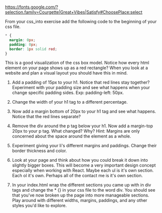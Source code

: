 https://fonts.google.com/?selection.family=Courgette|Great+Vibes|Satisfy#ChoosePlace:select

From your css_into exercise add the following code to the beginning of your css file.
```css
* {
  margin: 0px;
  padding: 0px;
  border: 1px solid red;
}

```
This is a good visualization of the css box model. Notice how every html element on your page shows up as a red rectangle? When you look at a website and plan a visual layout you should have this in mind.


1. Add a padding of 15px to your h1. Notice that red lines stay together? Experiment with your padding size and see what happens when your change specific padding sides. Exp: padding-left: 50px.

2. Change the width of your h1 tag to a different percentage.

3. Now add a margin bottom of 20px to your h1 tag and see what happens. Notice that the red lines separate?

4. Remove the div around the p tag below your h1. Now add a margin-top 20px to your p tag. What changed? Why? Hint: Margins are only concerned about the space around the element as a whole.

5. Experiment giving your li's different margins and paddings. Change their border thickness and color.

6. Look at your page and think about how you could break it down into slightly bigger boxes. This will become a very important design concept especially when working with React. Maybe each ul is it's own section. Each ol it's own. Perhaps all of the contact me is it's own section.

7. In your index.html wrap the different sections you came up with in div tags and change the * {} in your css file to the word div. You should see that you've now broken up the page into more manageable sections. Play around with different widths, margins, paddings, and any other styles you'd like to explore.
